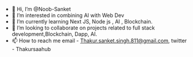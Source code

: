 - 👋 Hi, I’m @Noob-Sanket
- 👀 I’m interested in combining AI with Web Dev
- 🌱 I’m currently learning Next JS, Node js , AI , Blockchain. 
- 💞️ I’m looking to collaborate on projects related to full stack development,Blockchain, Dapp, AI.
- 📫 How to reach me email - Thakur.sanket.singh.811@gmail.com, twitter - Thakursaahub 

<!---
Noob-Sanket/Noob-Sanket is a ✨ special ✨ repository because its `README.md` (this file) appears on your GitHub profile.
You can click the Preview link to take a look at your changes.
--->
